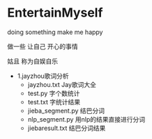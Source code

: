 # EntertainMyself
doing something  make me happy 


做一些 让自己 开心的事情


姑且 称为自娱自乐
 

* 1.jayzhou歌词分析
  * jayzhou.txt  Jay歌词大全
  * test.py  字个数统计
  * test.txt 字统计结果
  * jieba_segment.py 结巴分词
  * nlp_segment.py 用nlp的结果直接进行分词
  * jiebaresult.txt 结巴分词结果
